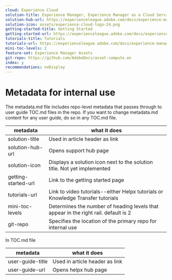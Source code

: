 ```yaml
---
cloud: Experience Cloud
solution-title: Experience Manager, Experience Manager as a Cloud Service, Experience Manager Assets
solution-hub-url: https://experienceleague.adobe.com/docs/experience-manager-cloud-service/assets/asset-microservices-overview.html
solution-icon: assets/experience-cloud-logo-24.png
getting-started-title: Getting Started
getting-started-url: https://experienceleague.adobe.com/docs/experience-manager-cloud-service/assets/asset-microservices-overview.html
tutorials-title: Tutorials
tutorials-url: https://experienceleague.adobe.com/docs/experience-manager-learn/assets/overview.html
mini-toc-levels: 2
feature-set: Experience Manager Assets
git-repo: https://github.com/AdobeDocs/asset-compute.en
index: y
recommendations: noDisplay
---
```


# Metadata for internal use

The metadata.md file includes repo-level metadata that passes through to user guide TOC.md files in the repo. If you want to change metadata.md content for any user guide, do so in any TOC.md file.

| metadata | what it does |
|--- |--- |
| solution-title | Used in article header as link |
| solution-hub-url | Opens support hub page |
| solution-icon | Displays a solution icon next to the solution title. Not yet implemented |
| getting-started-url | Link to the getting started page |
| tutorials-url | Link to video tutorials--either Helpx tutorials or Knowledge Transfer tutorials |
| mini-toc-levels | Determines the number of heading levels that appear in the right rail. default is 2 |
| git-repo | Specifies the location of the primary repo for internal use |

In TOC.md file

| metadata | what it does |
|--- |--- |
| user-guide-title | Used in article header as link |
| user-guide-url | Opens helpx hub page |
